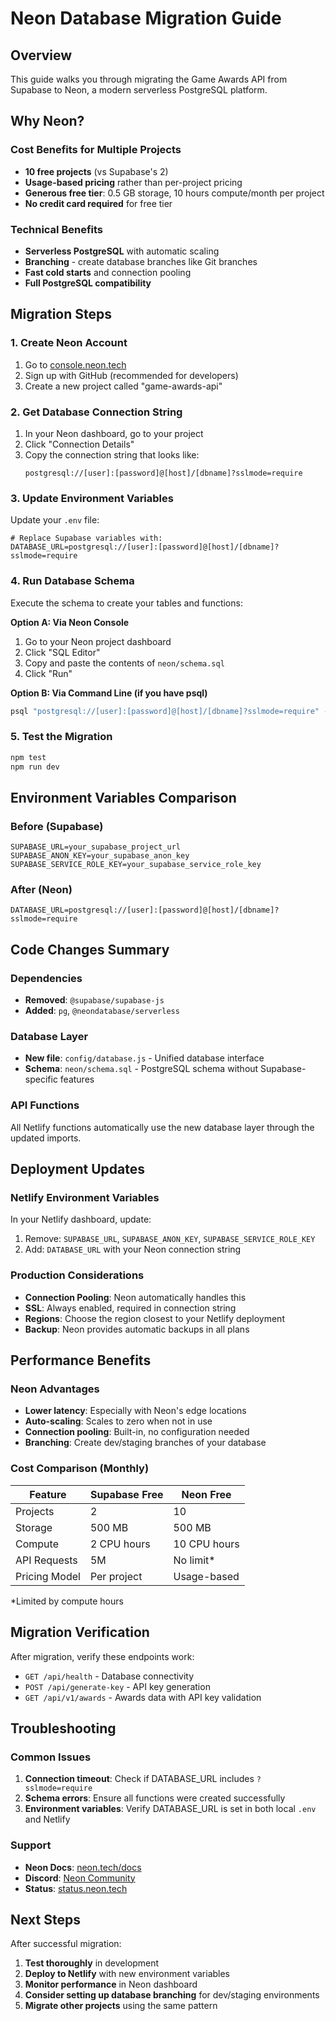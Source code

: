 # Neon Database Migration Guide

## Overview
This guide walks you through migrating the Game Awards API from Supabase to Neon, a modern serverless PostgreSQL platform.

## Why Neon?

### Cost Benefits for Multiple Projects
- **10 free projects** (vs Supabase's 2)
- **Usage-based pricing** rather than per-project pricing
- **Generous free tier**: 0.5 GB storage, 10 hours compute/month per project
- **No credit card required** for free tier

### Technical Benefits
- **Serverless PostgreSQL** with automatic scaling
- **Branching** - create database branches like Git branches
- **Fast cold starts** and connection pooling
- **Full PostgreSQL compatibility**

## Migration Steps

### 1. Create Neon Account
1. Go to [console.neon.tech](https://console.neon.tech)
2. Sign up with GitHub (recommended for developers)
3. Create a new project called "game-awards-api"

### 2. Get Database Connection String
1. In your Neon dashboard, go to your project
2. Click "Connection Details" 
3. Copy the connection string that looks like:
   ```
   postgresql://[user]:[password]@[host]/[dbname]?sslmode=require
   ```

### 3. Update Environment Variables
Update your `.env` file:
```env
# Replace Supabase variables with:
DATABASE_URL=postgresql://[user]:[password]@[host]/[dbname]?sslmode=require
```

### 4. Run Database Schema
Execute the schema to create your tables and functions:

**Option A: Via Neon Console**
1. Go to your Neon project dashboard
2. Click "SQL Editor"
3. Copy and paste the contents of `neon/schema.sql`
4. Click "Run"

**Option B: Via Command Line (if you have psql)**
```bash
psql "postgresql://[user]:[password]@[host]/[dbname]?sslmode=require" -f neon/schema.sql
```

### 5. Test the Migration
```bash
npm test
npm run dev
```

## Environment Variables Comparison

### Before (Supabase)
```env
SUPABASE_URL=your_supabase_project_url
SUPABASE_ANON_KEY=your_supabase_anon_key
SUPABASE_SERVICE_ROLE_KEY=your_supabase_service_role_key
```

### After (Neon)
```env
DATABASE_URL=postgresql://[user]:[password]@[host]/[dbname]?sslmode=require
```

## Code Changes Summary

### Dependencies
- **Removed**: `@supabase/supabase-js`
- **Added**: `pg`, `@neondatabase/serverless`

### Database Layer
- **New file**: `config/database.js` - Unified database interface
- **Schema**: `neon/schema.sql` - PostgreSQL schema without Supabase-specific features

### API Functions
All Netlify functions automatically use the new database layer through the updated imports.

## Deployment Updates

### Netlify Environment Variables
In your Netlify dashboard, update:
1. Remove: `SUPABASE_URL`, `SUPABASE_ANON_KEY`, `SUPABASE_SERVICE_ROLE_KEY`
2. Add: `DATABASE_URL` with your Neon connection string

### Production Considerations
- **Connection Pooling**: Neon automatically handles this
- **SSL**: Always enabled, required in connection string
- **Regions**: Choose the region closest to your Netlify deployment
- **Backup**: Neon provides automatic backups in all plans

## Performance Benefits

### Neon Advantages
- **Lower latency**: Especially with Neon's edge locations
- **Auto-scaling**: Scales to zero when not in use
- **Connection pooling**: Built-in, no configuration needed
- **Branching**: Create dev/staging branches of your database

### Cost Comparison (Monthly)
| Feature | Supabase Free | Neon Free |
|---------|---------------|-----------|
| Projects | 2 | 10 |
| Storage | 500 MB | 500 MB |
| Compute | 2 CPU hours | 10 CPU hours |
| API Requests | 5M | No limit* |
| Pricing Model | Per project | Usage-based |

*Limited by compute hours

## Migration Verification

After migration, verify these endpoints work:
- `GET /api/health` - Database connectivity
- `POST /api/generate-key` - API key generation
- `GET /api/v1/awards` - Awards data with API key validation

## Troubleshooting

### Common Issues
1. **Connection timeout**: Check if DATABASE_URL includes `?sslmode=require`
2. **Schema errors**: Ensure all functions were created successfully
3. **Environment variables**: Verify DATABASE_URL is set in both local `.env` and Netlify

### Support
- **Neon Docs**: [neon.tech/docs](https://neon.tech/docs)
- **Discord**: [Neon Community](https://discord.gg/92vNTzKDGp)
- **Status**: [status.neon.tech](https://status.neon.tech)

## Next Steps

After successful migration:
1. **Test thoroughly** in development
2. **Deploy to Netlify** with new environment variables
3. **Monitor performance** in Neon dashboard
4. **Consider setting up database branching** for dev/staging environments
5. **Migrate other projects** using the same pattern
